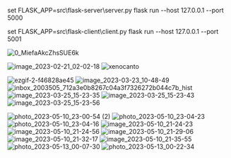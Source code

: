 set FLASK_APP=src\flask-server\server.py
flask run --host 127.0.0.1 --port 5000

set FLASK_APP=src\flask-client\client.py
flask run --host 127.0.0.1 --port 5001


![0_MiefaAkcZhsSUE6k](https://user-images.githubusercontent.com/45982614/220214422-19529ba3-9c13-40cd-a3a6-434785002974.png)


![image_2023-02-21_02-02-18](https://user-images.githubusercontent.com/45982614/220215304-d7e79716-35a2-4f29-867f-57ca996aab2a.png)
![xenocanto](https://user-images.githubusercontent.com/45982614/223520408-82b31ee8-3733-4ed6-b62d-46a88b9def3b.png)

![ezgif-2-f46828ae45](https://user-images.githubusercontent.com/45982614/225752518-5dee3104-d3b2-42bd-b2f5-856df0aad1e4.gif)
![image_2023-03-23_10-48-49](https://user-images.githubusercontent.com/45982614/227150587-d3e5eda2-c9fb-44fa-9bbd-7107a100858e.png)
![inbox_2003505_712a3e0b8267c04a3f7326272b044c7b_hist](https://user-images.githubusercontent.com/45982614/227718960-45a33d47-4a84-4249-8d3a-d1c098c27334.png)
![image_2023-03-25_15-23-35](https://user-images.githubusercontent.com/45982614/227719810-0a01a522-cffa-4217-90a1-c2508af7b504.png)
![image_2023-03-25_15-23-43](https://user-images.githubusercontent.com/45982614/227719813-a06f80e7-284e-4f11-b12a-ae280c628d4b.png)
![image_2023-03-25_15-23-56](https://user-images.githubusercontent.com/45982614/227719817-e8df71fa-2197-43ff-a39a-351b45fce4fb.png)

![photo_2023-05-10_23-00-54 (2)](https://github.com/leo27heady/flask-basics/assets/45982614/b0930ea9-f0b3-4243-8eeb-bf0f6435f310)
![photo_2023-05-10_23-04-23](https://github.com/leo27heady/flask-basics/assets/45982614/9082fa25-c466-4ca5-8ba2-e58f89de948d)
![photo_2023-05-10_23-04-16](https://github.com/leo27heady/flask-basics/assets/45982614/a8bce41e-c36b-4ecc-9165-dfa6e9d9a3d4)
![image_2023-05-10_21-24-23](https://github.com/leo27heady/flask-basics/assets/45982614/483e6cd0-c2c0-493b-a9e1-ae1f27ce4b3e)
![image_2023-05-10_21-24-56](https://github.com/leo27heady/flask-basics/assets/45982614/39c69607-d42d-4b05-b55c-978ac2c69510)
![image_2023-05-10_21-29-06](https://github.com/leo27heady/flask-basics/assets/45982614/8d9c1fb2-788e-42fa-a9f3-1cb47d89bbbe)
![image_2023-05-10_21-32-17](https://github.com/leo27heady/flask-basics/assets/45982614/adc0716e-19d2-4c0d-9f77-05de0ac7de74)
![image_2023-05-10_21-35-55](https://github.com/leo27heady/flask-basics/assets/45982614/8d1dc896-2503-4434-8b66-6a1f27406694)
![photo_2023-05-13_00-07-30](https://github.com/leo27heady/flask-basics/assets/45982614/b125cda7-2ed1-4cc6-99f9-211d793448fe)
![photo_2023-05-13_00-22-34](https://github.com/leo27heady/flask-basics/assets/45982614/dee43614-cdde-40bc-97c0-b44e34b075ba)
